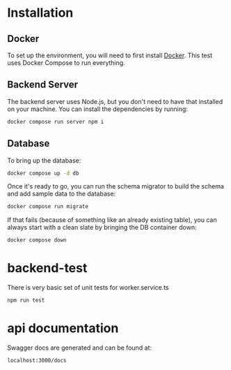 # Installation

## Docker

To set up the environment, you will need to first install [Docker](https://docs.docker.com/engine/install/).
This test uses Docker Compose to run everything.

## Backend Server

The backend server uses Node.js, but you don't need to have that installed on your machine. You can install
the dependencies by running:

```bash
docker compose run server npm i
```

## Database

To bring up the database:

```bash
docker compose up -d db
```

Once it's ready to go, you can run the schema migrator to build the schema and add sample data to the database:

```bash
docker compose run migrate
```

If that fails (because of something like an already existing table), you can always start with a clean slate
by bringing the DB container down:

```bash
docker compose down
```
# backend-test

There is very basic set of unit tests for worker.service.ts

```bash
npm run test
```

# api documentation
Swagger docs are generated and can be found at:

```bash
localhost:3000/docs
```

